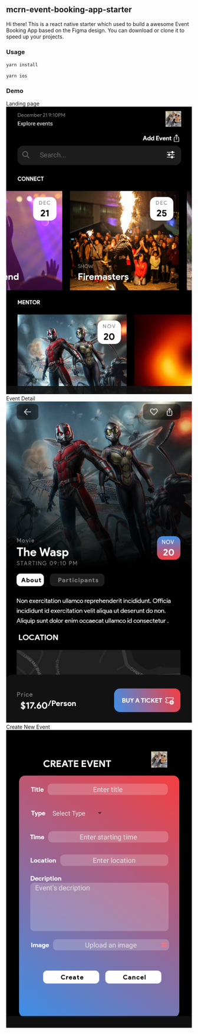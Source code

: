 ## mcrn-event-booking-app-starter

Hi there! This is a react native starter which used to build a awesome Event Booking App based on the Figma design. You can download or clone it to speed up your projects. 

### Usage
```
yarn install
```
```
yarn ios
```
### Demo
Landing page
![alt text](https://github.com/nhatdoan1991/React-Native-UI---Booking-Event-/blob/main/bookingevent.PNG?raw=true)
Event Detail
![alt text](https://github.com/nhatdoan1991/React-Native-UI---Booking-Event-/blob/main/bookingevent2.PNG?raw=true)
Create New Event
![alt text](https://github.com/nhatdoan1991/React-Native-UI---Booking-Event-/blob/main/bookingevent3.PNG?raw=true)
